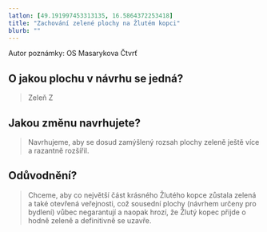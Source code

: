 ```yaml
---
latlon: [49.191997453313135, 16.5864372253418]
title: "Zachování zelené plochy na Žlutém kopci"
blurb: ""
---
```


Autor poznámky: OS Masarykova Čtvrť

## O jakou plochu v návrhu se jedná?

> Zeleň Z

## Jakou změnu navrhujete?

> Navrhujeme, aby se dosud zamýšlený rozsah plochy zeleně ještě více a razantně rozšířil.

## Odůvodnění?

> Chceme, aby co největší část krásného Žlutého kopce zůstala zelená a také otevřená veřejnosti, což sousední plochy (návrhem určeny pro bydlení) vůbec negarantují a naopak hrozí, že Žlutý kopec přijde o hodně zeleně a definitivně se uzavře.
